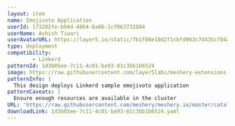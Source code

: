 ```yaml
---
layout: item
name: Emojivoto Application
userId: 173202fe-b94d-4064-8a86-1cf063732884
userName: Ashish Tiwari
userAvatarURL: https://layer5.io/static/7b1f08e10d271cbfd963c7d435cf84ac/416c3/ashish-tiwari.webp
type: deployment
compatibility: 
        - Linkerd
patternId: 1d3b05ee-7c11-4c01-be93-81c3bb1b6524
image: https://raw.githubusercontent.com/layer5labs/meshery-extensions-packages/master/action-assets/design-assets/1d3b05ee-7c11-4c01-be93-81c3bb1b6524.png
patternInfo: |
  This design deploys Linkerd sample emojivoto application
patternCaveats: |
  Ensure enough resources are available in the cluster
URL: 'https://raw.githubusercontent.com/meshery/meshery.io/master/catalog/1d3b05ee-7c11-4c01-be93-81c3bb1b6524.yaml'
downloadLink: 1d3b05ee-7c11-4c01-be93-81c3bb1b6524.yaml
---
```

